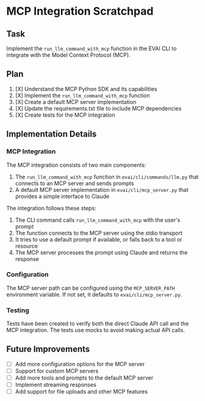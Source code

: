 # MCP Integration Scratchpad

## Task
Implement the `run_llm_command_with_mcp` function in the EVAI CLI to integrate with the Model Context Protocol (MCP).

## Plan
1. [X] Understand the MCP Python SDK and its capabilities
2. [X] Implement the `run_llm_command_with_mcp` function
3. [X] Create a default MCP server implementation
4. [X] Update the requirements.txt file to include MCP dependencies
5. [X] Create tests for the MCP integration

## Implementation Details

### MCP Integration
The MCP integration consists of two main components:
1. The `run_llm_command_with_mcp` function in `evai/cli/commands/llm.py` that connects to an MCP server and sends prompts
2. A default MCP server implementation in `evai/cli/mcp_server.py` that provides a simple interface to Claude

The integration follows these steps:
1. The CLI command calls `run_llm_command_with_mcp` with the user's prompt
2. The function connects to the MCP server using the stdio transport
3. It tries to use a default prompt if available, or falls back to a tool or resource
4. The MCP server processes the prompt using Claude and returns the response

### Configuration
The MCP server path can be configured using the `MCP_SERVER_PATH` environment variable. If not set, it defaults to `evai/cli/mcp_server.py`.

### Testing
Tests have been created to verify both the direct Claude API call and the MCP integration. The tests use mocks to avoid making actual API calls.

## Future Improvements
- [ ] Add more configuration options for the MCP server
- [ ] Support for custom MCP servers
- [ ] Add more tools and prompts to the default MCP server
- [ ] Implement streaming responses
- [ ] Add support for file uploads and other MCP features 